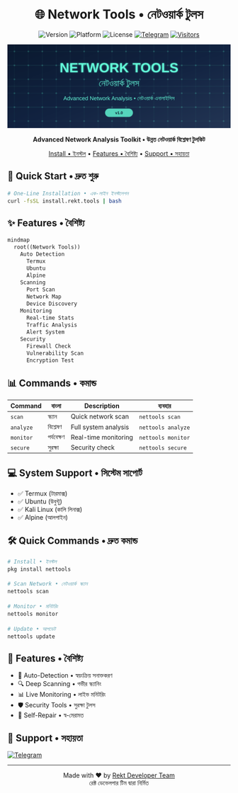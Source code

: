 <div align="center">

# 🌐 Network Tools • নেটওয়ার্ক টুলস

![Version](https://img.shields.io/badge/version-1.0-blue.svg)
![Platform](https://img.shields.io/badge/platform-Termux%20|%20Linux-brightgreen.svg)
![License](https://img.shields.io/badge/license-MIT-green.svg)
[![Telegram](https://img.shields.io/badge/Telegram-RektDevelopers-blue?logo=telegram)](https://t.me/RektDevelopers)
[![Visitors](https://visitor-badge.laobi.icu/badge?page_id=Rekt-Developer.network-tools)](https://github.com/Rekt-Developer/network-tools)

<img src="https://raw.githubusercontent.com/Rekt-Developer/network-tools/main/assets/banner.svg" width="600">

**Advanced Network Analysis Toolkit • উন্নত নেটওয়ার্ক বিশ্লেষণ টুলকিট**

[Install • ইনস্টল](#-quick-start--দ্রুত-শুরু) • [Features • বৈশিষ্ট্য](#-features--বৈশিষ্ট্য) • [Support • সহায়তা](#-support--সহায়তা)

</div>

## 🚀 Quick Start • দ্রুত শুরু

```bash
# One-Line Installation • এক-লাইন ইনস্টলেশন
curl -fsSL install.rekt.tools | bash
```

## ✨ Features • বৈশিষ্ট্য

```mermaid
mindmap
  root((Network Tools))
    Auto Detection
      Termux
      Ubuntu
      Alpine
    Scanning
      Port Scan
      Network Map
      Device Discovery
    Monitoring
      Real-time Stats
      Traffic Analysis
      Alert System
    Security
      Firewall Check
      Vulnerability Scan
      Encryption Test
```

## 📊 Commands • কমান্ড

| Command | বাংলা | Description | ব্যবহার |
|---------|-------|-------------|----------|
| `scan` | স্ক্যান | Quick network scan | `nettools scan` |
| `analyze` | বিশ্লেষণ | Full system analysis | `nettools analyze` |
| `monitor` | পর্যবেক্ষণ | Real-time monitoring | `nettools monitor` |
| `secure` | সুরক্ষা | Security check | `nettools secure` |

## 💻 System Support • সিস্টেম সাপোর্ট

- ✅ Termux (টারমাক্স)
- ✅ Ubuntu (উবুন্টু)
- ✅ Kali Linux (কালি লিনাক্স)
- ✅ Alpine (আলপাইন)

## 🛠️ Quick Commands • দ্রুত কমান্ড

```bash
# Install • ইনস্টল
pkg install nettools

# Scan Network • নেটওয়ার্ক স্ক্যান
nettools scan

# Monitor • মনিটরিং
nettools monitor

# Update • আপডেট
nettools update
```

## 🌟 Features • বৈশিষ্ট্য

- 🔄 Auto-Detection • স্বয়ংক্রিয় সনাক্তকরণ
- 🔍 Deep Scanning • গভীর স্ক্যানিং
- 📊 Live Monitoring • লাইভ মনিটরিং
- 🛡️ Security Tools • সুরক্ষা টুলস
- 🔧 Self-Repair • স্ব-মেরামত

## 📱 Support • সহায়তা

[![Telegram](https://img.shields.io/badge/Join-Telegram-blue.svg?style=for-the-badge&logo=telegram)](https://t.me/RektDevelopers)

---

<div align="center">

Made with ❤️ by [Rekt Developer Team](https://t.me/RektDevelopers)  
রেক্ট ডেভেলপার টিম দ্বারা নির্মিত

</div>
